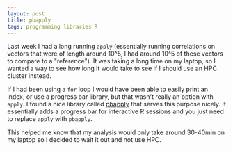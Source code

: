 ```yaml
---
layout: post
title: pbapply
tags: programming libraries R
---
```


Last week I had a long running `apply` (essentially running correlations on vectors that were of length around 10^5, I had around 10^5 of these vectors to compare to a "reference"). It was taking a long time on my laptop, so I wanted a way to see how long it would take to see if I should use an HPC cluster instead.

If I had been using a `for` loop I would have been able to easily print an index, or use a progress bar library, but that wasn't really an option with `apply`. I found a nice library called [pbapply](https://cran.rstudio.com/web/packages/pbapply/index.html) that serves this purpose nicely. It essentially adds a progress bar for interactive R sessions and you just need to replace `apply` with `pbapply`.

This helped me know that my analysis would only take around 30-40min on my laptop so I decided to wait it out and not use HPC.